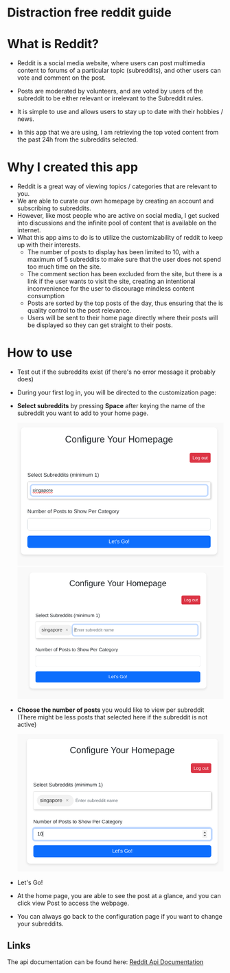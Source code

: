 # Distraction free reddit guide


# What is Reddit?
* Reddit is a social media website, where users can post multimedia content to forums of a particular topic (subreddits), and other users can vote and comment on the post.
    
* Posts are moderated by volunteers, and are voted by users of the subreddit to be either relevant or irrelevant to the Subreddit rules.

* It is simple to use and allows users to stay up to date with their hobbies / news.
    
* In this app that we are using, I am retrieving the top voted content from the past 24h from the subreddits selected.

# Why I created this app
* Reddit is a great way of viewing topics / categories that are relevant to you.
* We are able to curate our own homepage by creating an account and subscribing to subreddits.
* However, like most people who are active on social media, I get sucked into discussions and the infinite pool of content that is available on the internet.
* What this app aims to do is to utilize the customizability of reddit to keep up with their interests.
    * The number of posts to display has been limited to 10, with a maximum of 5 subreddits to make sure that the user does not spend too much time on the site.
    * The comment section has been excluded from the site, but there is a link if the user wants to visit the site, creating an intentional inconvenience for the user to discourage mindless content consumption
    * Posts are sorted by the top posts of the day, thus ensuring that the is quality control to the post relevance.
    * Users will be sent to their home page directly where their posts will be displayed so they can get straight to their posts. 

# How to use
* Test out if the subreddits exist (if there's no error message it probably does)
* During your first log in, you will be directed to the customization page:
* **Select subreddits** by pressing **Space** after keying the name of the subreddit you want to add to your home page.

    ![](configGuides/configGuide1.png "Key in the name of the subreddit.")
    ![](configGuides/configGuide2.png "Press Space bar to create a tag.")
* **Choose the number of posts** you would like to view per subreddit (There might be less posts that selected here if the subreddit is not active)

    ![](configGuides/configGuide3.png "Choose the number of posts you want to see.")
    
* Let's Go!
* At the home page, you are able to see the post at a glance, and you can click view Post to access the webpage.
* You can always go back to the configuration page if you want to change your subreddits.

## Links
The api documentation can be found here: [Reddit Api Documentation](https://www.reddit.com/dev/api/#GET_{sort})


